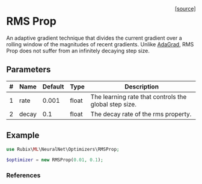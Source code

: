 <span style="float:right;"><a href="https://github.com/RubixML/ML/blob/master/src/NeuralNet/Optimizers/RMSProp.php">[source]</a></span>

# RMS Prop
An adaptive gradient technique that divides the current gradient over a rolling window of the magnitudes of recent gradients. Unlike [AdaGrad](adagrad.md), RMS Prop does not suffer from an infinitely decaying step size.

## Parameters
| # | Name | Default | Type | Description |
|---|---|---|---|---|
| 1 | rate | 0.001 | float | The learning rate that controls the global step size. |
| 2 | decay | 0.1 | float | The decay rate of the rms property. |

## Example
```php
use Rubix\ML\NeuralNet\Optimizers\RMSProp;

$optimizer = new RMSProp(0.01, 0.1);
```

### References
[^1]: T. Tieleman et al. (2012). Lecture 6e rmsprop: Divide the gradient by a running average of its recent magnitude.